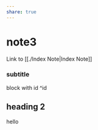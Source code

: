 ```yaml
---
share: true
---
```


# note3

Link to [[./Index Note|Index Note]]

### subtitle
block with id ^id

## heading 2
hello